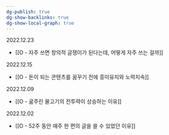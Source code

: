 ```yaml
---
dg-publish: true
dg-show-backlinks: true
dg-show-local-graph: true
---
```


2022.12.23
- [[O - 자주 쓰면 창의적 글쟁이가 된다는데, 어떻게 자주 쓰는 걸까]]

2022.12.15
- [[O - 돈이 되는 콘텐츠를 꿈꾸기 전에 흥미유지와 노력지속]]

2022.12.09
- [[O - 굶주린 물고기의 전투력이 상승하는 이유]]

2022.12.02
- [[O - 52주 동안 매주 한 편의 글을 쓸 수 있었던 이유]]






















